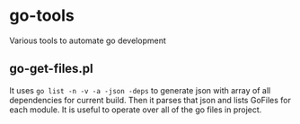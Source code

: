# go-tools
Various tools to automate go development

## go-get-files.pl
It uses ```go list -n -v -a -json -deps``` to generate json with array of all dependencies for current build.
Then it parses that json and lists GoFiles for each module.
It is useful to operate over all of the go files in project.
